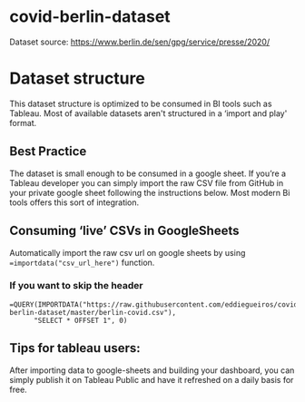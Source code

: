 # covid-berlin-dataset
Dataset source: https://www.berlin.de/sen/gpg/service/presse/2020/

# Dataset structure
This dataset structure is optimized to be consumed in BI tools such as Tableau. Most of available datasets aren't structured in a ‘import and play' format. 

## Best Practice
The dataset is small enough to be consumed in a google sheet. If you’re a Tableau developer you can simply import the raw CSV file from GitHub in your private google sheet following the instructions below. Most modern Bi tools offers this sort of integration.

## Consuming ‘live’ CSVs in GoogleSheets
Automatically import the raw csv url on google sheets by using `=importdata("csv_url_here")` function. 

### If you want to skip the header
```
=QUERY(IMPORTDATA("https://raw.githubusercontent.com/eddiegueiros/covid-berlin-dataset/master/berlin-covid.csv"),
      "SELECT * OFFSET 1", 0)
```

## Tips for tableau users:
After importing data to google-sheets and building your dashboard, you can simply publish it  on Tableau Public and have it refreshed on a daily basis for free.
